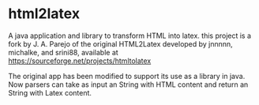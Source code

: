 # html2latex
A java application and library to transform HTML into latex. this project is a fork by J. A. Parejo of the original HTML2Latex developed by jnnnnn, michalke, and srini88, available at https://sourceforge.net/projects/htmltolatex

The original app has been modified to support its use as a library in java. Now parsers can take as input an String with HTML content and return an String with Latex content.

